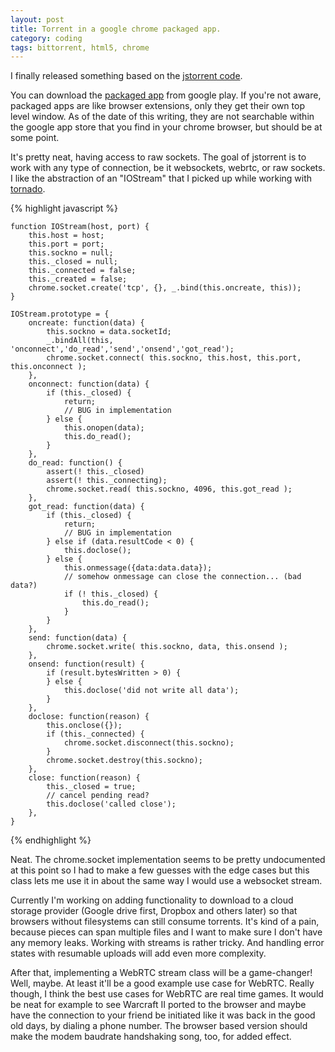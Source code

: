 ```yaml
---
layout: post
title: Torrent in a google chrome packaged app.
category: coding
tags: bittorrent, html5, chrome
---
```


I finally released something based on the <a href="https://github.com/kzahel/jstorrent">jstorrent code</a>. 

You can download the <a
href="https://chrome.google.com/webstore/detail/jstorrent/anhdpjpojoipgpmfanmedjghaligalgb">packaged app</a> from
google play. If you're not aware, packaged apps are like browser
extensions, only they get their own top level window. As of the date
of this writing, they are not searchable within the google app store
that you find in your chrome browser, but should be at some point.

It's pretty neat, having access to raw sockets. The goal of jstorrent is to work with any type of connection, be it websockets, webrtc, or raw sockets. I like the abstraction of an "IOStream" that I picked up while working with <a href="https://github.com/facebook/tornado">tornado</a>.

{% highlight javascript %}

    function IOStream(host, port) {
        this.host = host;
        this.port = port;
        this.sockno = null;
        this._closed = null;
        this._connected = false;
        this._created = false;
        chrome.socket.create('tcp', {}, _.bind(this.oncreate, this));
    }

    IOStream.prototype = {
        oncreate: function(data) {
            this.sockno = data.socketId;
            _.bindAll(this, 'onconnect','do_read','send','onsend','got_read');
            chrome.socket.connect( this.sockno, this.host, this.port, this.onconnect );
        },
        onconnect: function(data) {
            if (this._closed) {
                return;
                // BUG in implementation
            } else {
                this.onopen(data);
                this.do_read();
            }
        },
        do_read: function() {
            assert(! this._closed)
            assert(! this._connecting);
            chrome.socket.read( this.sockno, 4096, this.got_read );
        },
        got_read: function(data) {
            if (this._closed) {
                return;
                // BUG in implementation
            } else if (data.resultCode < 0) {
                this.doclose();
            } else {
                this.onmessage({data:data.data});
                // somehow onmessage can close the connection... (bad data?)
                if (! this._closed) {
                    this.do_read();
                }
            }
        },
        send: function(data) {
            chrome.socket.write( this.sockno, data, this.onsend );
        },
        onsend: function(result) {
            if (result.bytesWritten > 0) {
            } else {
                this.doclose('did not write all data');
            }
        },
        doclose: function(reason) {
            this.onclose({});
            if (this._connected) {
                chrome.socket.disconnect(this.sockno);
            }
            chrome.socket.destroy(this.sockno);
        },
        close: function(reason) {
            this._closed = true;
            // cancel pending read?
            this.doclose('called close');
        },
    }

{% endhighlight %}

Neat. The chrome.socket implementation seems to be pretty undocumented
at this point so I had to make a few guesses with the edge cases but
this class lets me use it in about the same way I would use a
websocket stream.

Currently I'm working on adding functionality to download to a cloud
storage provider (Google drive first, Dropbox and others later) so
that browsers without filesystems can still consume torrents. It's
kind of a pain, because pieces can span multiple files and I want to
make sure I don't have any memory leaks. Working with streams is
rather tricky. And handling error states with resumable uploads will
add even more complexity.

After that, implementing a WebRTC stream class will be a game-changer!
Well, maybe. At least it'll be a good example use case for
WebRTC. Really though, I think the best use cases for WebRTC are real
time games. It would be neat for example to see Warcraft II ported to
the browser and maybe have the connection to your friend be initiated
like it was back in the good old days, by dialing a phone number. The
browser based version should make the modem baudrate handshaking song,
too, for added effect.
